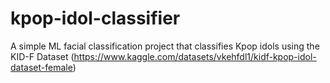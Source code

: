 # kpop-idol-classifier

A simple ML facial classification project that classifies Kpop idols using the KID-F Dataset (https://www.kaggle.com/datasets/vkehfdl1/kidf-kpop-idol-dataset-female)
